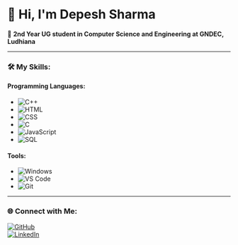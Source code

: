 # 👋 Hi, I'm Depesh Sharma

🚀 **2nd Year UG student in Computer Science and Engineering at GNDEC, Ludhiana**

---

### 🛠️ My Skills:

#### Programming Languages:
- ![C++](https://img.shields.io/badge/C++-00599C?style=flat-square&logo=cplusplus&logoColor=white)
- ![HTML](https://img.shields.io/badge/HTML-E34F26?style=flat-square&logo=html5&logoColor=white)
- ![CSS](https://img.shields.io/badge/CSS-1572B6?style=flat-square&logo=css3&logoColor=white)
- ![C](https://img.shields.io/badge/C-A8B9CC?style=flat-square&logo=c&logoColor=white)
- ![JavaScript](https://img.shields.io/badge/JavaScript-F7DF1E?style=flat-square&logo=javascript&logoColor=black)
- ![SQL](https://img.shields.io/badge/SQL-4479A1?style=flat-square&logo=postgresql&logoColor=white)

#### Tools:
- ![Windows](https://img.shields.io/badge/Windows-0078D6?style=flat-square&logo=windows&logoColor=white)
- ![VS Code](https://img.shields.io/badge/VS%20Code-007ACC?style=flat-square&logo=visual-studio-code&logoColor=white)
- ![Git](https://img.shields.io/badge/Git-F05032?style=flat-square&logo=git&logoColor=white)

---

### 🌐 Connect with Me:

[![GitHub](https://img.shields.io/badge/GitHub-181717?style=flat-square&logo=github&logoColor=white)](https://github.com/depeshsharma)  
[![LinkedIn](https://img.shields.io/badge/LinkedIn-0077B5?style=flat-square&logo=linkedin&logoColor=white)](https://www.linkedin.com/in/depesh-sharma-6aa509287/)
